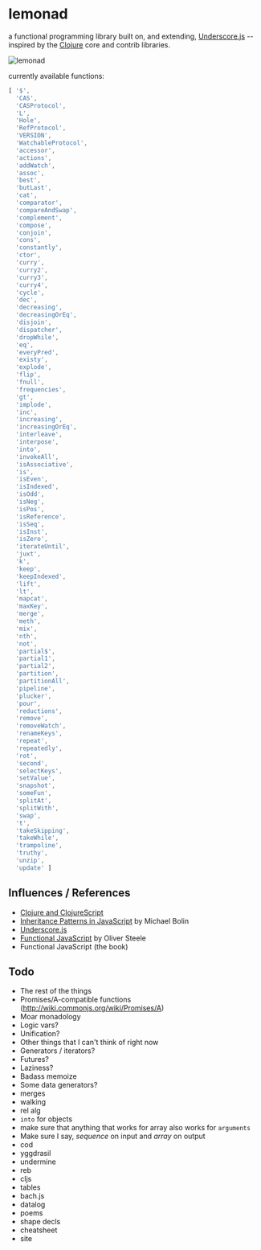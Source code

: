 lemonad
=======

a functional programming library built on, and extending, [Underscore.js](http://underscorejs.org) -- inspired by the [Clojure](http://www.clojure.org) core and contrib libraries.

![lemonad](https://raw.github.com/fogus/lemonad/master/docs/logo.png)

currently available functions:

```javascript
[ '$',
  'CAS',
  'CASProtocol',
  'L',
  'Hole',
  'RefProtocol',
  'VERSION',
  'WatchableProtocol',
  'accessor',
  'actions',
  'addWatch',
  'assoc',
  'best',
  'butLast',
  'cat',
  'comparator',
  'compareAndSwap',
  'complement',
  'compose',
  'conjoin',
  'cons',
  'constantly',
  'ctor',
  'curry',
  'curry2',
  'curry3',
  'curry4',
  'cycle',
  'dec',
  'decreasing',
  'decreasingOrEq',
  'disjoin',
  'dispatcher',
  'dropWhile',
  'eq',
  'everyPred',
  'existy',
  'explode',
  'flip',
  'fnull',
  'frequencies',
  'gt',
  'implode',
  'inc',
  'increasing',
  'increasingOrEq',
  'interleave',
  'interpose',
  'into',
  'invokeAll',
  'isAssociative',
  'is',
  'isEven',
  'isIndexed',
  'isOdd',
  'isNeg',
  'isPos',
  'isReference',
  'isSeq',
  'isInst',
  'isZero',
  'iterateUntil',
  'juxt',
  'k',
  'keep',
  'keepIndexed',
  'lift',
  'lt',
  'mapcat',
  'maxKey',
  'merge',
  'meth',
  'mix',
  'nth',
  'not',
  'partial$',
  'partial1',
  'partial2',
  'partition',
  'partitionAll',
  'pipeline',
  'plucker',
  'pour',
  'reductions',
  'remove',
  'removeWatch',
  'renameKeys',
  'repeat',
  'repeatedly',
  'rot',
  'second',
  'selectKeys',
  'setValue',
  'snapshot',
  'someFun',
  'splitAt',
  'splitWith',
  'swap',
  't',
  'takeSkipping',
  'takeWhile',
  'trampoline',
  'truthy',
  'unzip',
  'update' ]
```

Influences / References
-----------------------

* [Clojure and ClojureScript](http://www.clojuredocs.org)
* [Inheritance Patterns in JavaScript](http://bolinfest.com/javascript/inheritance.php) by Michael Bolin
* [Underscore.js](http://underscorejs.org/)
* [Functional JavaScript](http://osteele.com/sources/javascript/functional/) by Oliver Steele
* Functional JavaScript (the book)

Todo
-----

* The rest of the things
* Promises/A-compatible functions (http://wiki.commonjs.org/wiki/Promises/A)
* Moar monadology
* Logic vars?
* Unification?
* Other things that I can't think of right now
* Generators / iterators?
* Futures?
* Laziness?
* Badass memoize
* Some data generators?
* merges
* walking
* rel alg
* `into` for objects
* make sure that anything that works for array also works for `arguments`
* Make sure I say, *sequence* on input and *array* on output
* cod
* yggdrasil
* undermine
* reb
* cljs
* tables
* bach.js
* datalog
* poems
* shape decls
* cheatsheet
* site

